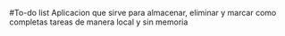#To-do list
Aplicacion que sirve para almacenar, eliminar y marcar como completas tareas de manera local y sin memoria